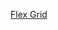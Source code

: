 <a href=“https://github.com/LucasrodriguesP/AV1-PYTHON/blob/main/Trabalho%20AV1/Lista%20I%20-%20Ex%201.py“>Flex Grid</a>
